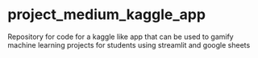 # project_medium_kaggle_app
Repository for code for a kaggle like app that can be used to gamify machine learning projects for students using streamlit and google sheets
